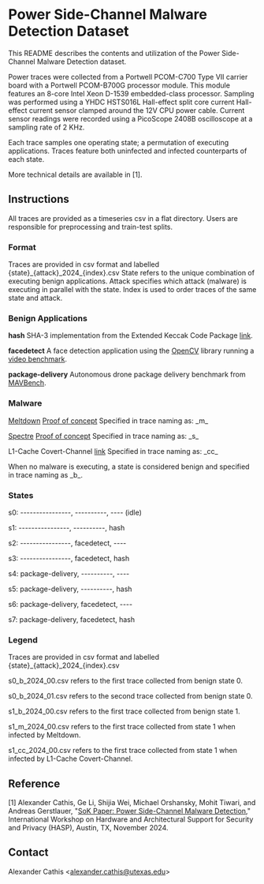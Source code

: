 # Power Side-Channel Malware Detection Dataset
This README describes the contents and utilization of the Power Side-Channel Malware Detection dataset.


Power traces were collected from a Portwell PCOM-C700 Type VII carrier board with a Portwell PCOM-B700G processor module.
This module features an 8-core Intel Xeon D-1539 embedded-class processor.
Sampling was performed using a YHDC HSTS016L Hall-effect split core current Hall-effect current sensor clamped around the 12V CPU power cable.
Current sensor readings were recorded using a PicoScope 2408B oscilloscope at a sampling rate of 2 KHz.  


Each trace samples one operating state; a permutation of executing applications.
Traces feature both uninfected and infected counterparts of each state.

More technical details are available in [1].


## Instructions
All traces are provided as a timeseries csv in a flat directory.
Users are responsible for preprocessing and train-test splits.


### Format
Traces are provided in csv format and labelled {state}\_{attack}\_2024\_{index}.csv
State refers to the unique combination of executing benign applications.
Attack specifies which attack (malware) is executing in parallel with the state.
Index is used to order traces of the same state and attack. 


### Benign Applications
**hash**
SHA-3 implementation from the Extended Keccak Code Package [link](https://github.com/XKCP/XKCP).

**facedetect**
A face detection application using the [OpenCV](https://docs.opencv.org/4.x/index.html) library running a [video benchmark](https://arma.sourceforge.net/chokepoint/). 

**package-delivery**
Autonomous drone package delivery benchmark from [MAVBench](https://github.com/harvard-edge/MAVBench).


### Malware
[Meltdown](https://meltdownattack.com/) [Proof of concept](https://github.com/IAIK/meltdown) 
Specified in trace naming as: \_m\_


[Spectre](https://meltdownattack.com/) [Proof of concept](https://github.com/crozone/SpectrePoC)
Specified in trace naming as: \_s\_

L1-Cache Covert-Channel [link](https://github.com/casenh/covert-channels)
Specified in trace naming as: \_cc\_

When no malware is executing, a state is considered benign and specified in trace naming as \_b\_.


### States
s0: ----------------, ----------, ----  (idle)

s1: ----------------, ----------, hash 

s2: ----------------, facedetect, ---- 

s3: ----------------, facedetect, hash 

s4: package-delivery, ----------, ---- 

s5: package-delivery, ----------, hash 

s6: package-delivery, facedetect, ---- 

s7: package-delivery, facedetect, hash 

### Legend
Traces are provided in csv format and labelled {state}\_{attack}\_2024\_{index}.csv

s0\_b\_2024\_00.csv refers to the first trace collected from benign state 0.

s0\_b\_2024\_01.csv refers to the second trace collected from benign state 0.

s1\_b\_2024\_00.csv refers to the first trace collected from benign state 1.

s1\_m\_2024\_00.csv refers to the first trace collected from state 1 when infected by Meltdown.

s1\_cc\_2024\_00.csv refers to the first trace collected from state 1 when infected by L1-Cache Covert-Channel.

## Reference

[1] Alexander Cathis, Ge Li, Shijia Wei, Michael Orshansky, Mohit Tiwari, and Andreas Gerstlauer, "[SoK Paper: Power Side-Channel Malware Detection](http://slam.ece.utexas.edu/pubs/hasp24.SoK.pdf)," International Workshop on Hardware and Architectural Support for Security and Privacy (HASP), Austin, TX, November 2024.

## Contact

Alexander Cathis \<alexander.cathis@utexas.edu\>




